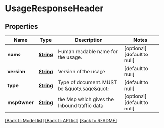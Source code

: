 # UsageResponseHeader
## Properties

Name | Type | Description | Notes
------------ | ------------- | ------------- | -------------
**name** | [**String**](string.md) | Human readable name for the usage. | [optional] [default to null]
**version** | [**String**](string.md) | Version of the usage | [default to null]
**type** | [**String**](string.md) | Type of document. MUST be \&quot;usage\&quot; | [default to null]
**mspOwner** | [**String**](string.md) | the Msp which gives the Inbound traffic data | [optional] [default to null]

[[Back to Model list]](../README.md#documentation-for-models) [[Back to API list]](../README.md#documentation-for-api-endpoints) [[Back to README]](../README.md)

